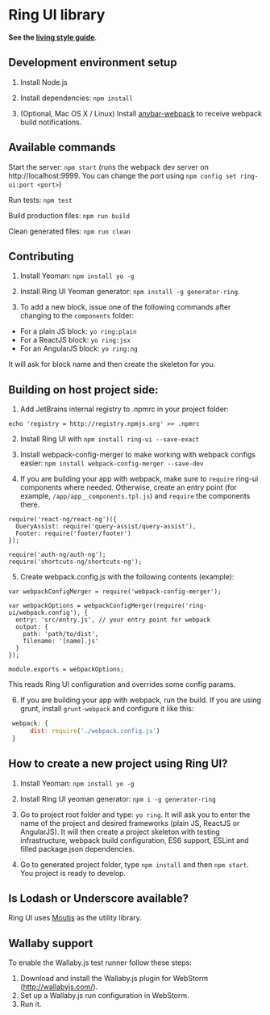 # Ring UI library

**See the [living style guide](https://hub.jetbrains.com/)**.

## Development environment setup

1. Install Node.js

2. Install dependencies: `npm install`

3. (Optional, Mac OS X / Linux) Install [anybar-webpack](https://github.com/roman01la/anybar-webpack#known-apps) to receive webpack build notifications.

## Available commands

Start the server: `npm start` (runs the webpack dev server on http://localhost:9999. You can change the port using `npm config set ring-ui:port <port>`)

Run tests: `npm test`

Build production files: `npm run build`

Clean generated files: `npm run clean`

## Contributing

1. Install Yeoman: `npm install yo -g`

2. Install Ring UI Yeoman generator: `npm install -g generator-ring`.

3. To add a new block, issue one of the following commands after changing to the `components` folder:
  * For a plain JS block: `yo ring:plain`
  * For a ReactJS block: `yo ring:jsx`
  * For an AngularJS block: `yo ring:ng`
  
It will ask for block name and then create the skeleton for you.
  
## Building on host project side:

1. Add JetBrains internal registry to .npmrc in your project folder:

```
echo 'registry = http://registry.npmjs.org' >> .npmrc
```

2. Install Ring UI with `npm install ring-ui --save-exact` 

3. Install webpack-config-merger to make working with webpack configs easier: `npm install webpack-config-merger --save-dev`

4. If you are building your app with webpack, make sure to `require` ring-ui components where needed. Otherwise, create an entry point (for example, `/app/app__components.tpl.js`) and
`require` the components there. 

```
require('react-ng/react-ng')({
  QueryAssist: require('query-assist/query-assist'),
  Footer: require('footer/footer')
});

require('auth-ng/auth-ng');
require('shortcuts-ng/shortcuts-ng');
```

5. Create webpack.config.js with the following contents (example):

```
var webpackConfigMerger = require('webpack-config-merger');

var webpackOptions = webpackConfigMerger(require('ring-ui/webpack.config'), {
  entry: 'src/entry.js', // your entry point for webpack
  output: {
    path: 'path/to/dist',
    filename: '[name].js'
  }
});

module.exports = webpackOptions;
```

This reads Ring UI configuration and overrides some config params.

6. If you are building your app with webpack, run the build. If you are using grunt, install `grunt-webpack` and configure it like this:

```js
 webpack: {
      dist: require('./webpack.config.js')
 }
```

## How to create a new project using Ring UI?

1. Install Yeoman: `npm install yo -g`

2. Install Ring UI yeoman generator: `npm i -g generator-ring`

3. Go to project root folder and type: `yo ring`. It will ask you to enter the name of the project
and desired frameworks (plain JS, ReactJS or AngularJS). It will then create a project skeleton
with testing infrastructure, webpack build configuration, ES6 support, ESLint and filled package.json dependencies.

4. Go to generated project folder, type `npm install` and then `npm start`. You project is ready to develop.

## Is Lodash or Underscore available?

Ring UI uses [Moutjs](moutjs.com/docs/latest/) as the utility library. 


## Wallaby support

To enable the Wallaby.js test runner follow these steps:

1. Download and install the Wallaby.js plugin for WebStorm (http://wallabyjs.com/).
2. Set up a Wallaby.js run configuration in WebStorm.
3. Run it.
